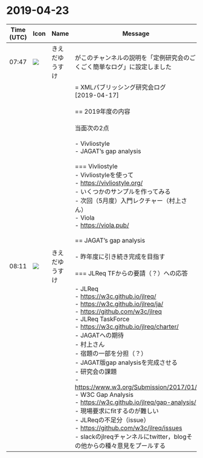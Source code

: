 # 2019-04-23

|Time (UTC)|Icon|Name|Message|
|---|---|---|---|
|07:47|![](https://avatars.slack-edge.com/2019-03-11/571585797168_09840ca518e784c46d3a_72.png)|きえだゆうすけ|がこのチャンネルの説明を「定例研究会のごくごく簡単なログ」に設定しました|
|08:11|![](https://avatars.slack-edge.com/2019-03-11/571585797168_09840ca518e784c46d3a_72.png)|きえだゆうすけ|= XMLパブリッシング研究会ログ<br>[2019-04-17]<br><br>== 2019年度の内容<br><br>当面次の2点<br><br>- Vivliostyle<br>- JAGAT’s gap analysis<br><br>=== Vivliostyle<br>- Vivliostyleを使って<br>  - <https://vivliostyle.org/><br>  - いくつかのサンプルを作ってみる<br>  - 次回（5月度）入門レクチャー（村上さん）<br>- Viola<br>  - <https://viola.pub/><br><br>== JAGAT’s gap analysis<br><br>- 昨年度に引き続き完成を目指す<br><br>=== JLReq TFからの要請（？）への応答<br><br>- JLReq<br>  - <https://w3c.github.io/jlreq/><br>  - <https://w3c.github.io/jlreq/ja/><br>  - <https://github.com/w3c/jlreq><br>- JLReq TaskForce<br>  - <https://w3c.github.io/jlreq/charter/><br>- JAGATへの期待<br>- 村上さん<br>  - 宿題の一部を分担（？）<br>  - JAGAT版gap analysisを完成させる<br>    - 研究会の課題<br>  - <https://www.w3.org/Submission/2017/01/><br>- W3C Gap Analysis<br>  - <https://w3c.github.io/jlreq/gap-analysis/><br>  - 現場要求にfitするのが難しい<br>- JLReqの不足分（issue）<br>  - <https://github.com/w3c/jlreq/issues><br>  - slackのjlreqチャンネルにtwitter，blogその他からの種々意見をプールする|
